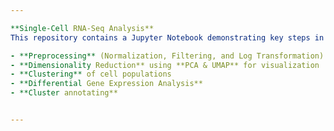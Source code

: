 ```yaml
---

**Single-Cell RNA-Seq Analysis**
This repository contains a Jupyter Notebook demonstrating key steps in **single-cell RNA sequencing (scRNA-seq) analysis** using **Scanpy**. The workflow includes:  

- **Preprocessing** (Normalization, Filtering, and Log Transformation)  
- **Dimensionality Reduction** using **PCA & UMAP** for visualization  
- **Clustering** of cell populations  
- **Differential Gene Expression Analysis**
- **Cluster annotating** 


---
```

